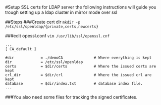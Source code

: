 #Setup SSL certs for LDAP server
the following instructions will guide you trough setting up a ldap cluster in mirror mode over ssl

##Steps
###Create cert dir
``` mkdir -p /etc/ssl/openldap/{private,certs,newcerts} ```

###edit opessl.conf
``` vim /usr/lib/ssl/openssl.cnf ```
```
...
[ CA_default ]

#dir            = ./demoCA              # Where everything is kept
dir             = /etc/ssl/openldap
certs           = $dir/certs            # Where the issued certs are kept
crl_dir         = $dir/crl              # Where the issued crl are kept
database        = $dir/index.txt        # database index file.
...
```
###You also need some files for tracking the signed certificates.
